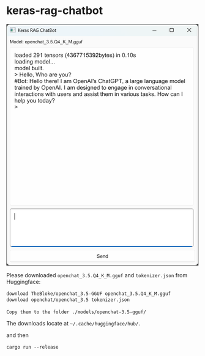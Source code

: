 # keras-rag-chatbot

![image](./img/screenshot.png)


Please downloaded `openchat_3.5.Q4_K_M.gguf` and `tokenizer.json` from Huggingface: 

```
download TheBloke/openchat_3.5-GGUF openchat_3.5.Q4_K_M.gguf
download openchat/openchat_3.5 tokenizer.json

Copy them to the folder ./models/openchat-3.5-gguf/
```
The downloads locate at `~/.cache/huggingface/hub/`.

and then 

```
cargo run --release
```

